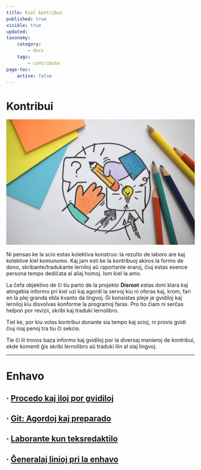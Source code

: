 ```yaml
---
title: Kiel kontribui
published: true
visible: true
updated:
taxonomy:
    category:
        - docs
    tags:
        - contribute
page-toc:
    active: false
---
```


# Kontribui

![](contribute.jpg)

Ni pensas ke la scio estas kolektiva konstruo: la rezulto de laboro are kaj kolektive kiel komunumo. Kaj jam esti ke la kontribuoj akiros la formo de dono, skribante/tradukante lerniloj aŭ raportante eraroj, ĉiuj estas esence persona tempo dediĉata al aliaj homoj. Iom kiel la amo.

La ĉefa objektivo de ĉi tiu parto de la projekto **Disroot** estas doni klara kaj atingebla informo pri kiel uzi kaj agordi la servoj kiu ni oferas kaj, krom, fari en la plej granda ebla kvanto da lingvoj. Ĝi konsistas pleje je gvidiloj kaj lerniloj kiu disvolvas konforme la programoj faras. Pro tio ĉiam ni serĉas helpon por revizii, skribi kaj traduki lernolibro.

Tiel ke, por kiu volas kontribui donante sia tempo kaj scioj, ni provis gvidi ĉiuj niaj penoj tra tiu ĉi sekcio.

Tie ĉi ili trovos baza informo kaj gvidiloj por la diversaj manieroj de kontribui, ekde komenti ĝis skribi lernolibro aŭ traduki ilin al siaj lingvoj.

---

# Enhavo

## · [Procedo kaj iloj por gvidiloj](procedure)
## · [Git: Agordoj kaj preparado](git)
## · [Laborante kun teksredaktilo](git/editors)

## · [Ĝeneralaj linioj pri la enhavo](styleguide)
